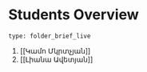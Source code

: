 # Students Overview
 
```ccard
type: folder_brief_live
```
 
1. [[Կամո Մկրտչյան]]
2. [[Լիանա Ավետյան]]